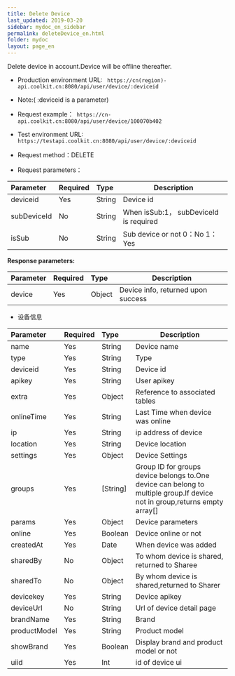 ```yaml
---
title: Delete Device
last_updated: 2019-03-20
sidebar: mydoc_en_sidebar
permalink: deleteDevice_en.html
folder: mydoc
layout: page_en
---
```


Delete device in account.Device will be offline thereafter.
- Production environment URL: ``` https://cn(region)-api.coolkit.cn:8080/api/user/device/:deviceid``` 
- Note:( :deviceid is a parameter)
- Request example：``` https://cn-api.coolkit.cn:8080/api/user/device/100070b402``` 
- Test environment URL: ``` https://testapi.coolkit.cn:8080/api/user/device/:deviceid``` 

- Request method：DELETE

- Request parameters：

|Parameter|Required|Type|Description|
|:----    |:---|:----- |-----   |
|deviceid     |Yes  |String | Device id |
|subDeviceId |No  |String | When isSub:1， subDeviceId is required |
|isSub |No  |String | Sub device or not 0：No 1：Yes |

**Response parameters:**

|Parameter|Required|Type|Description|
|:----    |:---|:----- |-----   |
|device |Yes  |Object | Device info, returned upon success  |

- 设备信息

|Parameter|Required|Type|Description|
|:----    |:---|:----- |-----   |
|name |Yes  |String | Device name  |
|type |Yes  |String | Type  |
|deviceid |Yes  |String | Device id  |
|apikey |Yes  |String | User apikey  |
|extra |Yes  |Object | Reference to associated tables  |
|onlineTime |Yes  |String | Last Time when device was online  |
|ip |Yes  |String | ip address of device  |
|location |Yes  |String | Device location  |
|settings |Yes  |Object | Device Settings  |
|groups |Yes  | [String] | Group ID for groups device belongs to.One device can belong to multiple group.If device not in group,returns empty array[]  |
|params |Yes  |Object | Device parameters  |
|online |Yes  |Boolean | Device online or not  |
|createdAt |Yes  |Date | When device was added  |
|sharedBy |No  |Object | To whom device is shared, returned to Sharee  |
|sharedTo |No  |Object | By whom device is shared,returned to Sharer  |
|devicekey |Yes  |String | Device apikey  |
|deviceUrl |No  |String | Url of device detail page  |
|brandName |Yes  |String | Brand  |
|productModel |Yes  |String | Product model  |
|showBrand |Yes  |Boolean | Display brand and product model or not  |
|uiid |Yes  | Int | id of device ui  |



